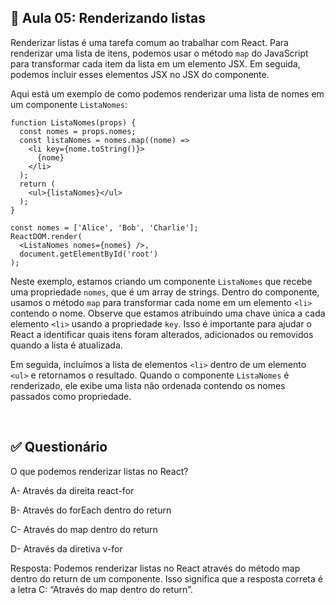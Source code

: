 ## 📝 Aula 05: Renderizando listas
Renderizar listas é uma tarefa comum ao trabalhar com React. Para renderizar uma lista de itens, podemos usar o método ``map`` do JavaScript para transformar cada item da lista em um elemento JSX. Em seguida, podemos incluir esses elementos JSX no JSX do componente.

Aqui está um exemplo de como podemos renderizar uma lista de nomes em um componente ``ListaNomes``:
```
function ListaNomes(props) {
  const nomes = props.nomes;
  const listaNomes = nomes.map((nome) =>
    <li key={nome.toString()}>
      {nome}
    </li>
  );
  return (
    <ul>{listaNomes}</ul>
  );
}

const nomes = ['Alice', 'Bob', 'Charlie'];
ReactDOM.render(
  <ListaNomes nomes={nomes} />,
  document.getElementById('root')
);
```
Neste exemplo, estamos criando um componente ``ListaNomes`` que recebe uma propriedade ``nomes``, que é um array de strings. Dentro do componente, usamos o método ``map`` para transformar cada nome em um elemento ``<li>`` contendo o nome. Observe que estamos atribuindo uma chave única a cada elemento ``<li>`` usando a propriedade ``key``. Isso é importante para ajudar o React a identificar quais itens foram alterados, adicionados ou removidos quando a lista é atualizada.

Em seguida, incluímos a lista de elementos ``<li>`` dentro de um elemento ``<ul>`` e retornamos o resultado. Quando o componente ``ListaNomes`` é renderizado, ele exibe uma lista não ordenada contendo os nomes passados como propriedade.

<br>

## ✅ Questionário
O que podemos renderizar listas no React?

A- Através da direita react-for

B- Através do forEach dentro do return

C- Através do map dentro do return

D- Através da diretiva v-for

Resposta:  Podemos renderizar listas no React através do método map dentro do return de um componente. Isso significa que a resposta correta é a letra C: “Através do map dentro do return”.